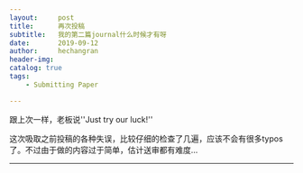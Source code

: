 ```yaml
---
layout:     post
title:      再次投稿
subtitle:   我的第二篇journal什么时候才有呀
date:       2019-09-12
author:     hechangran
header-img:
catalog: true
tags:
    - Submitting Paper 

--- 
```


跟上次一样，老板说''Just try our luck!''

这次吸取之前投稿的各种失误，比较仔细的检查了几遍，应该不会有很多typos了。不过由于做的内容过于简单，估计送审都有难度...


 
---



